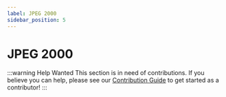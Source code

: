 ```yaml
---
label: JPEG 2000
sidebar_position: 5
---
```


# JPEG 2000

:::warning Help Wanted
This section is in need of contributions. If you believe you can help, please see our [Contribution Guide](../docs/contribution-guide.md) to get started as a contributor!
:::
